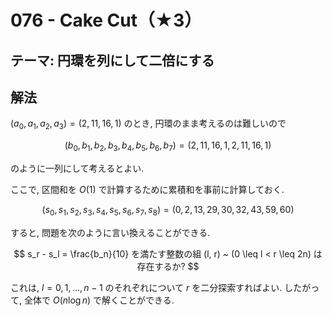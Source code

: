 # 076 - Cake Cut（★3）

## テーマ: 円環を列にして二倍にする

## 解法

$(a_0, a_1, a_2, a_3) = (2, 11, 16, 1)$ のとき, 円環のまま考えるのは難しいので

$$
(b_0, b_1, b_2, b_3, b_4, b_5, b_6, b_7) = (2, 11, 16, 1, 2, 11, 16, 1)
$$

のように一列にして考えるとよい.

ここで, 区間和を $O(1)$ で計算するために累積和を事前に計算しておく.

$$
(s_0, s_1, s_2, s_3, s_4, s_5, s_6, s_7, s_8) = (0, 2, 13, 29, 30, 32, 43, 59, 60)
$$

すると, 問題を次のように言い換えることができる.

$$
s_r - s_l = \frac{b_n}{10} を満たす整数の組 (l, r) ~ (0 \leq l < r \leq 2n) は存在するか?
$$

これは, $l = 0,1,\ldots,n-1$ のそれぞれについて $r$ を二分探索すればよい. したがって, 全体で $O(n\log{n})$ で解くことができる.
